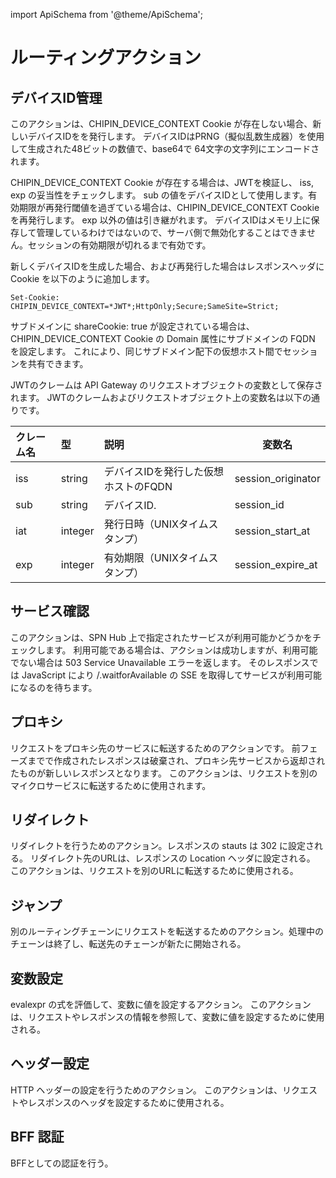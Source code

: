 import ApiSchema from '@theme/ApiSchema';

# ルーティングアクション

## デバイスID管理

このアクションは、CHIPIN_DEVICE_CONTEXT Cookie が存在しない場合、新しいデバイスIDをを発行します。
デバイスIDはPRNG（擬似乱数生成器）を使用して生成された48ビットの数値で、base64で 64文字の文字列にエンコードされます。

CHIPIN_DEVICE_CONTEXT Cookie が存在する場合は、JWTを検証し、 iss, exp の妥当性をチェックします。
sub の値をデバイスIDとして使用します。有効期限が再発行閾値を過ぎている場合は、CHIPIN_DEVICE_CONTEXT Cookie を再発行します。
exp 以外の値は引き継がれます。
デバイスIDはメモリ上に保存して管理しているわけではないので、サーバ側で無効化することはできません。セッションの有効期限が切れるまで有効です。

新しくデバイスIDを生成した場合、および再発行した場合はレスポンスヘッダに Cookie を以下のように追加します。
```
Set-Cookie: CHIPIN_DEVICE_CONTEXT=*JWT*;HttpOnly;Secure;SameSite=Strict;
```
サブドメインに shareCookie: true が設定されている場合は、CHIPIN_DEVICE_CONTEXT Cookie の Domain 属性にサブドメインの FQDN を設定します。
これにより、同じサブドメイン配下の仮想ホスト間でセッションを共有できます。

JWTのクレームは API Gateway のリクエストオブジェクトの変数として保存されます。
JWTのクレームおよびリクエストオブジェクト上の変数名は以下の通りです。

| クレーム名 | 型       | 説明                                |変数名|
|:-----------|:---------|:---------------------------------|---|
| iss        | string   | デバイスIDを発行した仮想ホストのFQDN | session_originator |
| sub        | string   | デバイスID.                      | session_id |
| iat        | integer  | 発行日時（UNIXタイムスタンプ）     | session_start_at |
| exp        | integer  | 有効期限（UNIXタイムスタンプ）     | session_expire_at |


<ApiSchema id="inventory" pointer="#/components/schemas/SetSessionId" showExample={true} />

## サービス確認

このアクションは、SPN Hub 上で指定されたサービスが利用可能かどうかをチェックします。
利用可能である場合は、アクションは成功しますが、利用可能でない場合は 503 Service Unavailable エラーを返します。
そのレスポンスでは JavaScript により /.waitforAvailable の SSE を取得してサービスが利用可能になるのを待ちます。

<ApiSchema id="inventory" pointer="#/components/schemas/CheckoutServices" showExample={true} />

## プロキシ

リクエストをプロキシ先のサービスに転送するためのアクションです。
前フェーズまでで作成されたレスポンスは破棄され、プロキシ先サービスから返却されたものが新しいレスポンスとなります。
このアクションは、リクエストを別のマイクロサービスに転送するために使用されます。

<ApiSchema id="inventory" pointer="#/components/schemas/Proxy" showExample={true} />

## リダイレクト

リダイレクトを行うためのアクション。レスポンスの stauts は 302 に設定される。
リダイレクト先のURLは、レスポンスの Location ヘッダに設定される。
このアクションは、リクエストを別のURLに転送するために使用される。

<ApiSchema id="inventory" pointer="#/components/schemas/Redirect" showExample={true} />

## ジャンプ

別のルーティングチェーンにリクエストを転送するためのアクション。処理中のチェーンは終了し、転送先のチェーンが新たに開始される。

<ApiSchema id="inventory" pointer="#/components/schemas/Jump" showExample={true} />

## 変数設定

evalexpr の式を評価して、変数に値を設定するアクション。
このアクションは、リクエストやレスポンスの情報を参照して、変数に値を設定するために使用される。

<ApiSchema id="inventory" pointer="#/components/schemas/SetVariables" showExample={true} />

## ヘッダー設定

HTTP ヘッダーの設定を行うためのアクション。
このアクションは、リクエストやレスポンスのヘッダを設定するために使用される。

<ApiSchema id="inventory" pointer="#/components/schemas/SetHeaders" showExample={true} />

## BFF 認証

BFFとしての認証を行う。
